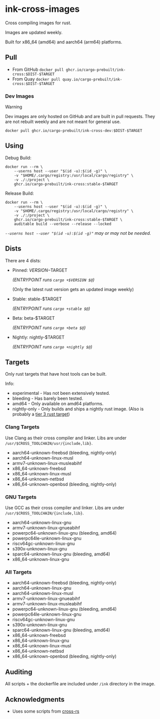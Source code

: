 # ink-cross-images

Cross compiling images for rust.

Images are updated weekly.

Built for x86_64 (amd64) and aarch64 (arm64) platforms.

## Pull

- From GitHub `docker pull ghcr.io/cargo-prebuilt/ink-cross:$DIST-$TARGET`
- From Quay `docker pull quay.io/cargo-prebuilt/ink-cross:$DIST-$TARGET`

### Dev Images

> [!WARNING]
> Dev images are only hosted on GitHub and are built in pull requests.
> They are not rebuilt weekly and are not meant for general use.

`docker pull ghcr.io/cargo-prebuilt/ink-cross-dev:$DIST-$TARGET`

## Using

Debug Build:

```shell
docker run --rm \
    --userns host --user "$(id -u):$(id -g)" \
    -v "$HOME/.cargo/registry:/usr/local/cargo/registry" \
    -v ./:/project \
    ghcr.io/cargo-prebuilt/ink-cross:stable-$TARGET
```

Release Build:

```shell
docker run --rm \
    --userns host --user "$(id -u):$(id -g)" \
    -v "$HOME/.cargo/registry:/usr/local/cargo/registry" \
    -v ./:/project \
    ghcr.io/cargo-prebuilt/ink-cross:stable-$TARGET \
    auditable build --verbose --release --locked
```

*`--userns host --user "$(id -u):$(id -g)"` may or may not be needed.*

## Dists

There are 4 dists:
- Pinned: $VERSION-$TARGET

  *(ENTRYPOINT runs `cargo +$VERSION $@`)*

  (Only the latest rust version gets an updated image weekly)

- Stable: stable-$TARGET

  *(ENTRYPOINT runs `cargo +stable $@`)*

- Beta: beta-$TARGET

  *(ENTRYPOINT runs `cargo +beta $@`)*

- Nightly: nightly-$TARGET

  *(ENTRYPOINT runs `cargo +nightly $@`)*

## Targets

Only rust targets that have host tools can be built.

Info:
- experimental - Has not been extensively tested.
- bleeding - Has barely been tested.
- amd64 - Only available on amd64 platforms.
- nightly-only - Only builds and ships a nightly rust image.
  (Also is probably a [tier 3 rust target](https://doc.rust-lang.org/nightly/rustc/platform-support.html))

### Clang Targets

Use Clang as their cross compiler and linker.
Libs are under `/usr/$CROSS_TOOLCHAIN/usr/{include,lib}`.

- aarch64-unknown-freebsd (bleeding, nightly-only)
- aarch64-unknown-linux-musl
- armv7-unknown-linux-musleabihf
- x86_64-unknown-freebsd
- x86_64-unknown-linux-musl
- x86_64-unknown-netbsd
- x86_64-unknown-openbsd (bleeding, nightly-only)

### GNU Targets

Use GCC as their cross compiler and linker.
Libs are under `/usr/$CROSS_TOOLCHAIN/{include,lib}`.

- aarch64-unknown-linux-gnu
- armv7-unknown-linux-gnueabihf
- powerpc64-unknown-linux-gnu (bleeding, amd64)
- powerpc64le-unknown-linux-gnu
- riscv64gc-unknown-linux-gnu
- s390x-unknown-linux-gnu
- sparc64-unknown-linux-gnu (bleeding, amd64)
- x86_64-unknown-linux-gnu

### All Targets

- aarch64-unknown-freebsd (bleeding, nightly-only)
- aarch64-unknown-linux-gnu
- aarch64-unknown-linux-musl
- armv7-unknown-linux-gnueabihf
- armv7-unknown-linux-musleabihf
- powerpc64-unknown-linux-gnu (bleeding, amd64)
- powerpc64le-unknown-linux-gnu
- riscv64gc-unknown-linux-gnu
- s390x-unknown-linux-gnu
- sparc64-unknown-linux-gnu (bleeding, amd64)
- x86_64-unknown-freebsd
- x86_64-unknown-linux-gnu
- x86_64-unknown-linux-musl
- x86_64-unknown-netbsd
- x86_64-unknown-openbsd (bleeding, nightly-only)

## Auditing

All scripts + the dockerfile are included under `/ink` directory in the image.

## Acknowledgments

- Uses some scripts from [cross-rs](https://github.com/cross-rs/cross)
